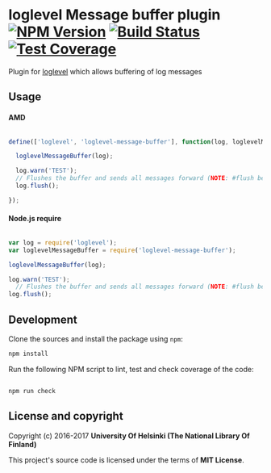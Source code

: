 # loglevel Message buffer plugin [![NPM Version](https://img.shields.io/npm/v/@natlibfi/loglevel-message-buffer.svg)](https://npmjs.org/package/loglevel-message-buffer) [![Build Status](https://travis-ci.org/NatLibFi/loglevel-message-buffer.svg)](https://travis-ci.org/NatLibFi/loglevel-message-buffer) [![Test Coverage](https://codeclimate.com/github/NatLibFi/loglevel-message-buffer/badges/coverage.svg)](https://codeclimate.com/github/NatLibFi/loglevel-message-buffer/coverage)

Plugin for [loglevel](https://github.com/pimterry/loglevel) which allows buffering of log messages

## Usage

#### AMD

```javascript

define(['loglevel', 'loglevel-message-buffer'], function(log, loglevelMessageBuffer) {

  loglevelMessageBuffer(log);

  log.warn('TEST');
  // Flushes the buffer and sends all messages forward (NOTE: #flush becomes only available after a message is sent)
  log.flush();

});

```

#### Node.js require

```javascript

var log = require('loglevel');
var loglevelMessageBuffer = require('loglevel-message-buffer');

loglevelMessageBuffer(log);

log.warn('TEST');
  // Flushes the buffer and sends all messages forward (NOTE: #flush becomes only available after a message is sent)
log.flush();

```

## Development 

Clone the sources and install the package using `npm`:

```sh
npm install
```

Run the following NPM script to lint, test and check coverage of the code:

```javascript

npm run check

```

## License and copyright

Copyright (c) 2016-2017 **University Of Helsinki (The National Library Of Finland)**

This project's source code is licensed under the terms of **MIT License**.
